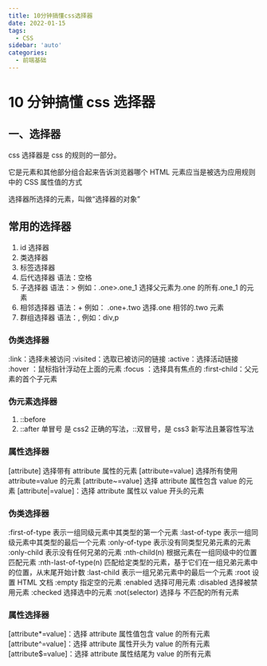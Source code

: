 ```yaml
---
title: 10分钟搞懂css选择器
date: 2022-01-15
tags:
  - CSS
sidebar: 'auto'
categories:
  - 前端基础
---
```


# 10 分钟搞懂 css 选择器

## 一、选择器

css 选择器是 css 的规则的一部分。

它是元素和其他部分组合起来告诉浏览器哪个 HTML 元素应当是被选为应用规则中的 CSS 属性值的方式

选择器所选择的元素，叫做“选择器的对象”

## 常用的选择器

1. id 选择器
2. 类选择器
3. 标签选择器
4. 后代选择器 语法：空格
5. 子选择器 语法：> 例如：.one>.one_1 选择父元素为.one 的所有.one_1 的元素
6. 相邻选择器 语法：+ 例如： .one+.two 选择.one 相邻的.two 元素
7. 群组选择器 语法：, 例如：div,p

### 伪类选择器

:link：选择未被访问
:visited：选取已被访问的链接
:active：选择活动链接
:hover ：鼠标指针浮动在上面的元素
:focus ：选择具有焦点的
:first-child：父元素的首个子元素

### 伪元素选择器

1. ::before
2. ::after
   <font>单冒号 是 css2 正确的写法，::双冒号，是 css3 新写法且兼容性写法</font>

### 属性选择器

[attribute] 选择带有 attribute 属性的元素
[attribute=value] 选择所有使用 attribute=value 的元素
[attribute~=value] 选择 attribute 属性包含 value 的元素
[attribute|=value]：选择 attribute 属性以 value 开头的元素

### 伪类选择器

:first-of-type 表示一组同级元素中其类型的第一个元素
:last-of-type 表示一组同级元素中其类型的最后一个元素
:only-of-type 表示没有同类型兄弟元素的元素
:only-child 表示没有任何兄弟的元素
:nth-child(n) 根据元素在一组同级中的位置匹配元素
:nth-last-of-type(n) 匹配给定类型的元素，基于它们在一组兄弟元素中的位置，从末尾开始计数
:last-child 表示一组兄弟元素中的最后一个元素
:root 设置 HTML 文档
:empty 指定空的元素
:enabled 选择可用元素
:disabled 选择被禁用元素
:checked 选择选中的元素
:not(selector) 选择与 <selector> 不匹配的所有元素

### 属性选择器

[attribute*=value]：选择 attribute 属性值包含 value 的所有元素
[attribute^=value]：选择 attribute 属性开头为 value 的所有元素
[attribute$=value]：选择 attribute 属性结尾为 value 的所有元素
